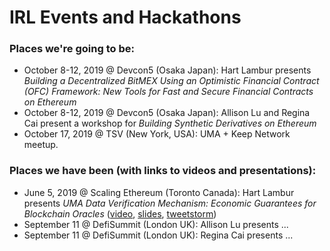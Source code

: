 # IRL Events and Hackathons

### Places we're going to be:

* October 8-12, 2019 @ Devcon5 \(Osaka Japan\): Hart Lambur presents _Building a Decentralized BitMEX Using an Optimistic Financial Contract \(OFC\) Framework: New Tools for Fast and Secure Financial Contracts on Ethereum_
* October 8-12, 2019 @ Devcon5 \(Osaka Japan\): Allison Lu and Regina Cai present a workshop for _Building Synthetic Derivatives on Ethereum_
* October 17, 2019 @ TSV \(New York, USA\): UMA + Keep Network meetup.

### Places we have been \(with links to videos and presentations\):

* June 5, 2019 @ Scaling Ethereum \(Toronto Canada\): Hart Lambur presents _UMA Data Verification Mechanism: Economic Guarantees for Blockchain Oracles_ \([video](https://youtu.be/khag2GBYYew?t=2086), [slides](https://t.co/z2LaJReIho?amp=1), [tweetstorm](https://twitter.com/hal2001/status/1149466877543845888)\)
* September 11 @ DefiSummit \(London UK\): Allison Lu presents ...
* September 11 @ DefiSummit \(London UK\): Regina Cai presents ...

